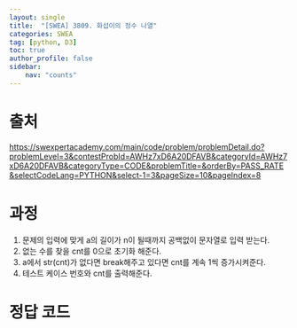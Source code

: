 ```yaml
---
layout: single
title:  "[SWEA] 3809. 화섭이의 정수 나열"
categories: SWEA
tag: [python, D3]
toc: true
author_profile: false
sidebar:
    nav: "counts"
---
```


# 출처
<https://swexpertacademy.com/main/code/problem/problemDetail.do?problemLevel=3&contestProbId=AWHz7xD6A20DFAVB&categoryId=AWHz7xD6A20DFAVB&categoryType=CODE&problemTitle=&orderBy=PASS_RATE&selectCodeLang=PYTHON&select-1=3&pageSize=10&pageIndex=8>


  
  
# 과정
1. 문제의 입력에 맞게 a의 길이가 n이 될때까지 공백없이 문자열로 입력 받는다.
2. 없는 수를 찾을 cnt를 0으로 초기화 해준다.
3. a에서 str(cnt)가 없다면 break해주고 있다면 cnt를 계속 1씩 증가시켜준다.
4. 테스트 케이스 번호와 cnt를 출력해준다.





# 정답 코드
<script src="https://gist.github.com/kghees/a357cddded482afd8df016aea5613d57.js"></script>